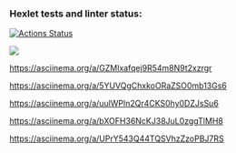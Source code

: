 ### Hexlet tests and linter status:
[![Actions Status](https://github.com/qhp21/frontend-project-44/workflows/hexlet-check/badge.svg)](https://github.com/qhp21/frontend-project-44/actions)


<a href="https://codeclimate.com/github/qhp21/frontend-project-44/maintainability"><img src="https://api.codeclimate.com/v1/badges/19758556731c6f135019/maintainability" /></a>

https://asciinema.org/a/GZMlxafqej9R54m8N9t2xzrgr

https://asciinema.org/a/5YUVQgChxkoORaZSO0mb13Gs6

https://asciinema.org/a/uulWPln2Qr4CKS0hy0DZJsSu6

https://asciinema.org/a/bXOFH36NcKJ38JuL0zggTlMH8

https://asciinema.org/a/UPrY543Q44TQSVhzZzoPBJ7RS

